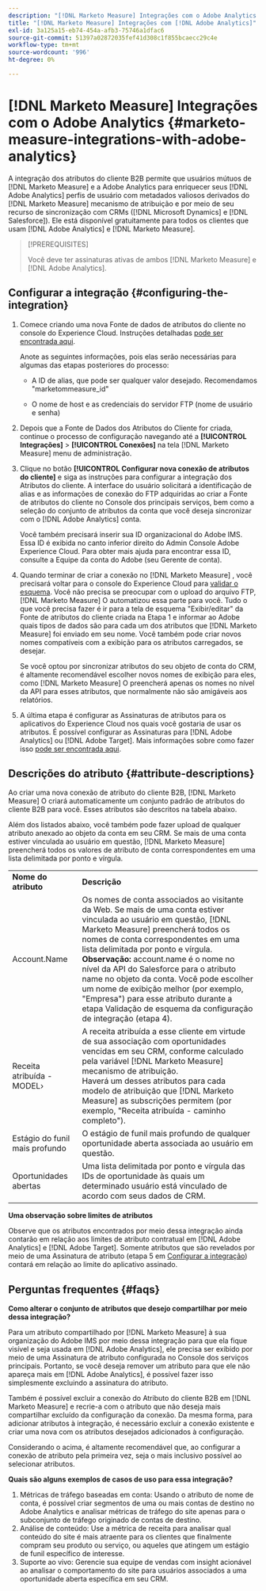 ```yaml
---
description: "[!DNL Marketo Measure] Integrações com o Adobe Analytics - [!DNL Marketo Measure] - Documentação do produto"
title: "[!DNL Marketo Measure] Integrações com [!DNL Adobe Analytics]"
exl-id: 3a125a15-eb74-454a-afb3-75746a1dfac6
source-git-commit: 51397a02872035fef41d308c1f855bcaecc29c4e
workflow-type: tm+mt
source-wordcount: '996'
ht-degree: 0%

---
```


# [!DNL Marketo Measure] Integrações com o Adobe Analytics {#marketo-measure-integrations-with-adobe-analytics}

A integração dos atributos do cliente B2B permite que usuários mútuos de [!DNL Marketo Measure] e a Adobe Analytics para enriquecer seus [!DNL Adobe Analytics] perfis de usuário com metadados valiosos derivados do [!DNL Marketo Measure] mecanismo de atribuição e por meio de seu recurso de sincronização com CRMs ([!DNL Microsoft Dynamics] e [!DNL Salesforce]). Ele está disponível gratuitamente para todos os clientes que usam [!DNL Adobe Analytics] e [!DNL Marketo Measure].

>[!PREREQUISITES]
>
>Você deve ter assinaturas ativas de ambos [!DNL Marketo Measure] e [!DNL Adobe Analytics].

## Configurar a integração {#configuring-the-integration}

1. Comece criando uma nova Fonte de dados de atributos do cliente no console do Experience Cloud. Instruções detalhadas [pode ser encontrada aqui](https://docs.adobe.com/content/help/en/core-services/interface/customer-attributes/t-crs-usecase.html).

   Anote as seguintes informações, pois elas serão necessárias para algumas das etapas posteriores do processo:

   * A ID de alias, que pode ser qualquer valor desejado. Recomendamos &quot;marketommeasure_id&quot;

   * O nome de host e as credenciais do servidor FTP (nome de usuário e senha)

1. Depois que a Fonte de Dados dos Atributos do Cliente for criada, continue o processo de configuração navegando até a **[!UICONTROL Integrações]** > **[!UICONTROL Conexões]** na tela [!DNL Marketo Measure] menu de administração.

1. Clique no botão **[!UICONTROL Configurar nova conexão de atributos do cliente]** e siga as instruções para configurar a integração dos Atributos do cliente. A interface do usuário solicitará a identificação de alias e as informações de conexão do FTP adquiridas ao criar a Fonte de atributos do cliente no Console dos principais serviços, bem como a seleção do conjunto de atributos da conta que você deseja sincronizar com o [!DNL Adobe Analytics] conta.

   Você também precisará inserir sua ID organizacional do Adobe IMS. Essa ID é exibida no canto inferior direito do Admin Console Adobe Experience Cloud. Para obter mais ajuda para encontrar essa ID, consulte a Equipe da conta do Adobe (seu Gerente de conta).

1. Quando terminar de criar a conexão no [!DNL Marketo Measure] , você precisará voltar para o console do Experience Cloud para [validar o esquema](https://docs.adobe.com/content/help/en/core-services/interface/customer-attributes/validate-schema.html). Você não precisa se preocupar com o upload do arquivo FTP, [!DNL Marketo Measure] O automatizou essa parte para você. Tudo o que você precisa fazer é ir para a tela de esquema &quot;Exibir/editar&quot; da Fonte de atributos do cliente criada na Etapa 1 e informar ao Adobe quais tipos de dados são para cada um dos atributos que [!DNL Marketo Measure] foi enviado em seu nome. Você também pode criar novos nomes compatíveis com a exibição para os atributos carregados, se desejar.

   Se você optou por sincronizar atributos do seu objeto de conta do CRM, é altamente recomendável escolher novos nomes de exibição para eles, como [!DNL Marketo Measure] O preencherá apenas os nomes no nível da API para esses atributos, que normalmente não são amigáveis aos relatórios.

1. A última etapa é configurar as Assinaturas de atributos para os aplicativos do Experience Cloud nos quais você gostaria de usar os atributos.  É possível configurar as Assinaturas para [!DNL Adobe Analytics] ou [!DNL Adobe Target].  Mais informações sobre como fazer isso [pode ser encontrada aqui](https://docs.adobe.com/content/help/en/core-services/interface/customer-attributes/subscription.html).

## Descrições do atributo {#attribute-descriptions}

Ao criar uma nova conexão de atributo do cliente B2B, [!DNL Marketo Measure] O criará automaticamente um conjunto padrão de atributos do cliente B2B para você. Esses atributos são descritos na tabela abaixo.

Além dos listados abaixo, você também pode fazer upload de qualquer atributo anexado ao objeto da conta em seu CRM. Se mais de uma conta estiver vinculada ao usuário em questão, [!DNL Marketo Measure] preencherá todos os valores de atributo de conta correspondentes em uma lista delimitada por ponto e vírgula.

<table> 
 <colgroup> 
  <col> 
  <col> 
 </colgroup> 
 <tbody> 
  <tr> 
   <td><b>Nome do atributo</b></td> 
   <td><b>Descrição</b></td>
  </tr> 
  <tr> 
   <td>Account.Name</td> 
   <td>Os nomes de conta associados ao visitante da Web. Se mais de uma conta estiver vinculada ao usuário em questão, [!DNL Marketo Measure] preencherá todos os nomes de conta correspondentes em uma lista delimitada por ponto e vírgula.<br/>
   <strong>Observação:</strong> account.name é o nome no nível da API do Salesforce para o atributo name no objeto da conta. Você pode escolher um nome de exibição melhor (por exemplo, "Empresa") para esse atributo durante a etapa Validação de esquema da configuração de integração (etapa 4).</td>
  </tr>
  <tr> 
   <td>Receita atribuída - MODEL›</td> 
   <td>A receita atribuída a esse cliente em virtude de sua associação com oportunidades vencidas em seu CRM, conforme calculado pela variável [!DNL Marketo Measure] mecanismo de atribuição.<br/>
   Haverá um desses atributos para cada modelo de atribuição que [!DNL Marketo Measure] as subscrições permitem (por exemplo, "Receita atribuída - caminho completo").</td>
  </tr>
  <tr> 
   <td>Estágio do funil mais profundo</td> 
   <td>O estágio de funil mais profundo de qualquer oportunidade aberta associada ao usuário em questão.</td>
  </tr>
  <tr> 
   <td>Oportunidades abertas</td> 
   <td>Uma lista delimitada por ponto e vírgula das IDs de oportunidade às quais um determinado usuário está vinculado de acordo com seus dados de CRM.</td>
  </tr> 
 </tbody> 
</table>

**Uma observação sobre limites de atributos**

Observe que os atributos encontrados por meio dessa integração ainda contarão em relação aos limites de atributo contratual em [!DNL Adobe Analytics] e [!DNL Adobe Target]. Somente atributos que são revelados por meio de uma Assinatura de atributo (etapa 5 em [Configurar a integração](#configuring-the-integration)) contará em relação ao limite do aplicativo assinado.

## Perguntas frequentes {#faqs}

**Como alterar o conjunto de atributos que desejo compartilhar por meio dessa integração?**

Para um atributo compartilhado por [!DNL Marketo Measure] à sua organização do Adobe IMS por meio dessa integração para que ela fique visível e seja usada em [!DNL Adobe Analytics], ele precisa ser exibido por meio de uma Assinatura de atributo configurada no Console dos serviços principais. Portanto, se você deseja remover um atributo para que ele não apareça mais em [!DNL Adobe Analytics], é possível fazer isso simplesmente excluindo a assinatura do atributo.

Também é possível excluir a conexão do Atributo do cliente B2B em [!DNL Marketo Measure] e recrie-a com o atributo que não deseja mais compartilhar excluído da configuração da conexão. Da mesma forma, para adicionar atributos à integração, é necessário excluir a conexão existente e criar uma nova com os atributos desejados adicionados à configuração.

Considerando o acima, é altamente recomendável que, ao configurar a conexão de atributo pela primeira vez, seja o mais inclusivo possível ao selecionar atributos.

**Quais são alguns exemplos de casos de uso para essa integração?**

1. Métricas de tráfego baseadas em conta: Usando o atributo de nome de conta, é possível criar segmentos de uma ou mais contas de destino no Adobe Analytics e analisar métricas de tráfego do site apenas para o subconjunto de tráfego originado de contas de destino.
1. Análise de conteúdo: Use a métrica de receita para analisar qual conteúdo do site é mais atraente para os clientes que finalmente compram seu produto ou serviço, ou aqueles que atingem um estágio de funil específico de interesse.
1. Suporte ao vivo: Gerencie sua equipe de vendas com insight acionável ao analisar o comportamento do site para usuários associados a uma oportunidade aberta específica em seu CRM.
